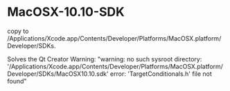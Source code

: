 # MacOSX-10.10-SDK

copy to /Applications/Xcode.app/Contents/Developer/Platforms/MacOSX.platform/Developer/SDKs.

Solves the Qt Creator Warning:
"warning: no such sysroot directory: '/Applications/Xcode.app/Contents/Developer/Platforms/MacOSX.platform/Developer/SDKs/MacOSX10.10.sdk'
error: 'TargetConditionals.h' file not found"
